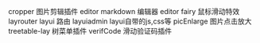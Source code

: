 cropper        图片剪辑插件
editor         markdown 编辑器 editor
fairy          鼠标滑动特效
layrouter      layui 路由
layuiadmin     layui自带的js,css等
picEnlarge     图片点击放大
treetable-lay  树菜单插件
verifCode      滑动验证码插件

